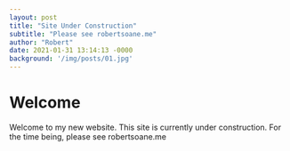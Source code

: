 ```yaml
---
layout: post
title: "Site Under Construction"
subtitle: "Please see robertsoane.me"
author: "Robert"
date: 2021-01-31 13:14:13 -0000
background: '/img/posts/01.jpg'
---
```


# Welcome
Welcome to my new website. This site is currently under construction.
For the time being, please see robertsoane.me




